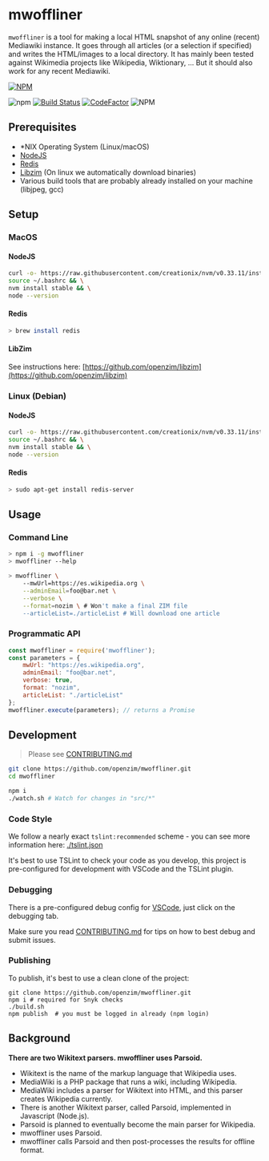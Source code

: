 # mwoffliner

`mwoffliner` is a tool for making a local HTML snapshot of
any online (recent) Mediawiki instance. It goes through all articles
(or a selection if specified) and writes the HTML/images to a local
directory. It has mainly been tested against Wikimedia projects like
Wikipedia, Wiktionary, ... But it should also work for any recent
Mediawiki.

[![NPM](https://nodei.co/npm/mwoffliner.png)](https://nodei.co/npm/mwoffliner/)

![npm](https://img.shields.io/npm/v/mwoffliner.svg)
[![Build Status](https://travis-ci.org/openzim/mwoffliner.svg?branch=master)](https://travis-ci.org/openzim/mwoffliner)
[![CodeFactor](https://www.codefactor.io/repository/github/openzim/mwoffliner/badge)](https://www.codefactor.io/repository/github/openzim/mwoffliner)
![NPM](https://img.shields.io/npm/l/mwoffliner.svg)

## Prerequisites

- *NIX Operating System (Linux/macOS)
- [NodeJS](https://nodejs.org/en/)
- [Redis](https://redis.io/)
- [Libzim](https://github.com/openzim/libzim) (On linux we automatically download binaries)
- Various build tools that are probably already installed on your machine (libjpeg, gcc)

## Setup

### MacOS
#### NodeJS
```bash
curl -o- https://raw.githubusercontent.com/creationix/nvm/v0.33.11/install.sh | bash && \
source ~/.bashrc && \
nvm install stable && \
node --version
```

#### Redis
```bash
> brew install redis
```

#### LibZim
See instructions here: [https://github.com/openzim/libzim](https://github.com/openzim/libzim)

### Linux (Debian)
#### NodeJS
```bash
curl -o- https://raw.githubusercontent.com/creationix/nvm/v0.33.11/install.sh | bash && \
source ~/.bashrc && \
nvm install stable && \
node --version
```

#### Redis
```bash
> sudo apt-get install redis-server
```

## Usage
### Command Line
```bash
> npm i -g mwoffliner
> mwoffliner --help

> mwoffliner \
    --mwUrl=https://es.wikipedia.org \
    --adminEmail=foo@bar.net \
    --verbose \
    --format=nozim \ # Won't make a final ZIM file
    --articleList=./articleList # Will download one article
```

### Programmatic API
```javascript
const mwoffliner = require('mwoffliner');
const parameters = {
    mwUrl: "https://es.wikipedia.org",
    adminEmail: "foo@bar.net",
    verbose: true,
    format: "nozim",
    articleList: "./articleList"
};
mwoffliner.execute(parameters); // returns a Promise
```

## Development
> Please see [CONTRIBUTING.md](./CONTRIBUTING.md)
```bash
git clone https://github.com/openzim/mwoffliner.git
cd mwoffliner

npm i
./watch.sh # Watch for changes in "src/*"
```

### Code Style
We follow a nearly exact `tslint:recommended` scheme - you can see more information here: [./tslint.json](./tslint.json)

It's best to use TSLint to check your code as you develop, this project is pre-configured for development with VSCode and the TSLint plugin.

### Debugging
There is a pre-configured debug config for [VSCode](https://code.visualstudio.com/), just click on the debugging tab.

Make sure you read [CONTRIBUTING.md](./CONTRIBUTING.md) for tips on how to best debug and submit issues.

### Publishing
To publish, it's best to use a clean clone of the project:
```
git clone https://github.com/openzim/mwoffliner.git
npm i # required for Snyk checks
./build.sh
npm publish  # you must be logged in already (npm login)
```

## Background

**There are two Wikitext parsers. mwoffliner uses Parsoid.**

*   Wikitext is the name of the markup language that Wikipedia uses.
*   MediaWiki is a PHP package that runs a wiki, including Wikipedia.
*   MediaWiki includes a parser for Wikitext into HTML, and this
    parser creates Wikipedia currently.
*   There is another Wikitext parser, called Parsoid, implemented in
    Javascript (Node.js).
*   Parsoid is planned to eventually become the main parser for
    Wikipedia.
*   mwoffliner uses Parsoid.
*   mwoffliner calls Parsoid and then post-processes the results for
    offline format.
